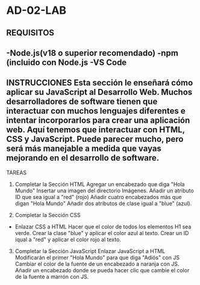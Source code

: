 # AD-02-LAB
REQUISITOS
------------------------------------
-Node.js(v18 o superior recomendado)
-npm (incluido con Node.js
-VS Code
--------------------------------------
INSTRUCCIONES
Esta sección le enseñará cómo aplicar su JavaScript al Desarrollo Web. Muchos desarrolladores de software tienen que interactuar con muchos lenguajes diferentes e intentar incorporarlos para crear una aplicación web. Aquí tenemos que interactuar con HTML, CSS y JavaScript. Puede parecer mucho, pero será más manejable a medida que vayas mejorando en el desarrollo de software.
---------------------------------------
TAREAS
1. Completar la Sección HTML
Agregar un encabezado que diga "Hola Mundo"
Insertar una imagen del directorio Imágenes.
Añadir un atributo ID que sea igual a "red" (rojo)
Añadir cuatro encabezados más que digan "Hola Mundo"
Añadir dos atributos de clase igual a "blue" (azul).

2. Completar la Sección CSS
* Enlazar CSS a HTML
Hacer que el color de todos los elementos H1 sea verde.
Crear la clase "blue" y aplicar el color azul al texto.
Crear un ID iqual a "red" y aplicar el color rojo al texto.

3. Completar la Sección JavaScript
Enlazar JavaScript a HTML
Modificarán el primer "Hola Mundo" para que diga "Adiós" con JS
Cambiar el color de la fuente de un encabezado a naranja con JS.
Añadir un encabezado donde se pueda hacer clic que cambie el color de la fuente a marrón con JS.
